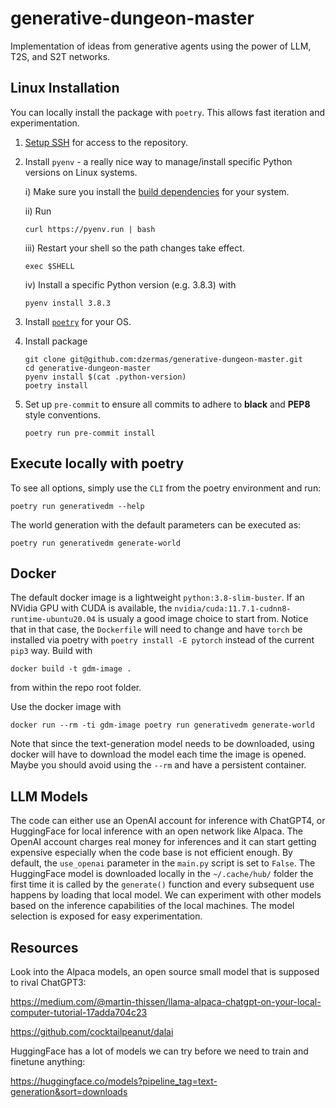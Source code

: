 # generative-dungeon-master
Implementation of ideas from generative agents using the power of LLM, T2S, and S2T networks.

## Linux Installation

You can locally install the package with `poetry`. This allows fast iteration and experimentation.

1. [Setup SSH](https://docs.github.com/en/authentication/connecting-to-github-with-ssh/generating-a-new-ssh-key-and-adding-it-to-the-ssh-agent) for access to the repository.

2. Install ``pyenv`` - a really nice way to manage/install specific Python versions on Linux systems.

    i) Make sure you install the [build dependencies](https://github.com/pyenv/pyenv/wiki/Common-build-problems#prerequisites) for your system.

    ii) Run
    ```
    curl https://pyenv.run | bash
    ```
    iii) Restart your shell so the path changes take effect.
    ```
    exec $SHELL
    ```
    iv) Install a specific Python version (e.g. 3.8.3) with
    ```
    pyenv install 3.8.3
    ```
3. Install [`poetry`](https://python-poetry.org/docs/#installing-with-the-official-installer) for your OS.

4. Install package
    ```
    git clone git@github.com:dzermas/generative-dungeon-master.git
    cd generative-dungeon-master
    pyenv install $(cat .python-version)
    poetry install
    ```
        
5. Set up ``pre-commit`` to ensure all commits to adhere to **black** and **PEP8** style conventions.
    ```
    poetry run pre-commit install
    ```

## Execute locally with poetry

To see all options, simply use the `CLI` from the poetry environment and run:
```
poetry run generativedm --help
```

The world generation with the default parameters can be executed as:
```
poetry run generativedm generate-world
```

## Docker

The default docker image is a lightweight `python:3.8-slim-buster`. If an NVidia GPU with CUDA is available, the `nvidia/cuda:11.7.1-cudnn8-runtime-ubuntu20.04` is usualy a good image choice to start from. Notice that in that case, the `Dockerfile` will need to change and have `torch` be installed via poetry with `poetry install -E pytorch` instead of the current `pip3` way. Build with 
```
docker build -t gdm-image .
``` 
from within the repo root folder.

Use the docker image with
```
docker run --rm -ti gdm-image poetry run generativedm generate-world
```

Note that since the text-generation model needs to be downloaded, using docker will have to download the model each time the image is opened. Maybe you should avoid using the `--rm` and have a persistent container.

## LLM Models

The code can either use an OpenAI account for inference with ChatGPT4, or HuggingFace for local inference with an open network like Alpaca. The OpenAI account charges real money for inferences and it can start getting expensive especially when the code base is not efficient enough. By default, the `use_openai` parameter in the `main.py` script is set to `False`. The HuggingFace model is downloaded locally in the `~/.cache/hub/` folder the first time it is called by the `generate()` function and every subsequent use happens by loading that local model. We can experiment with other models based on the inference capabilities of the local machines. The model selection is exposed for easy experimentation.

## Resources

Look into the Alpaca models, an open source small model that is supposed to rival ChatGPT3:

https://medium.com/@martin-thissen/llama-alpaca-chatgpt-on-your-local-computer-tutorial-17adda704c23

https://github.com/cocktailpeanut/dalai

HuggingFace has a lot of models we can try before we need to train and finetune anything:

https://huggingface.co/models?pipeline_tag=text-generation&sort=downloads